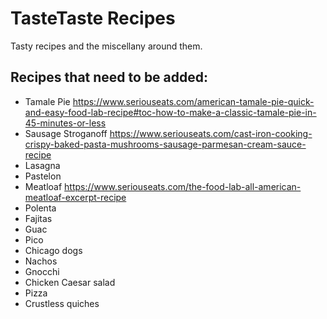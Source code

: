 # TasteTaste Recipes
Tasty recipes and the miscellany around them.

## Recipes that need to be added:
* Tamale Pie https://www.seriouseats.com/american-tamale-pie-quick-and-easy-food-lab-recipe#toc-how-to-make-a-classic-tamale-pie-in-45-minutes-or-less
* Sausage Stroganoff https://www.seriouseats.com/cast-iron-cooking-crispy-baked-pasta-mushrooms-sausage-parmesan-cream-sauce-recipe
* Lasagna
* Pastelon
* Meatloaf https://www.seriouseats.com/the-food-lab-all-american-meatloaf-excerpt-recipe
* Polenta
* Fajitas
* Guac
* Pico
* Chicago dogs
* Nachos
* Gnocchi
* Chicken Caesar salad
* Pizza
* Crustless quiches
